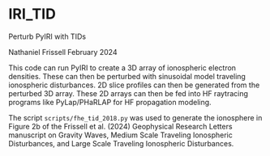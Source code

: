 # IRI_TID
Perturb PyIRI with TIDs

Nathaniel Frissell
February 2024

This code can run PyIRI to create a 3D array of ionospheric electron densities. These can then be perturbed with sinusoidal model traveling ionospheric disturbances. 2D slice profiles can then be generated from the perturbed 3D array. These 2D arrays can then be fed into HF raytracing programs like PyLap/PHaRLAP for HF propagation modeling.

The script ```scripts/fhe_tid_2018.py``` was used to generate the ionosphere in Figure 2b of the Frissell et al. (2024) Geophysical Research Letters manuscript on Gravity Waves, Medium Scale Traveling Ionospheric Disturbances, and Large Scale Traveling Ionospheric Disturbances.
